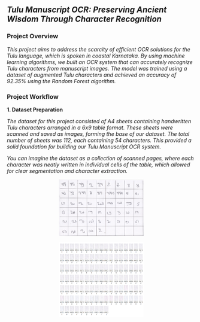 ## _Tulu Manuscript OCR: Preserving Ancient Wisdom Through Character Recognition_
### Project Overview

*This project aims to address the scarcity of efficient OCR solutions for the Tulu language, which is spoken in coastal Karnataka. By using machine learning algorithms, we built an OCR system that can accurately recognize Tulu characters from manuscript images. The model was trained using a dataset of augmented Tulu characters and achieved an accuracy of 92.35% using the Random Forest algorithm.*

### Project Workflow

**1. Dataset Preparation**

_The dataset for this project consisted of A4 sheets containing handwritten Tulu characters arranged in a 6x9 table format. These sheets were scanned and saved as images, forming the base of our dataset. The total number of sheets was 112, each containing 54 characters. This provided a solid foundation for building our Tulu Manuscript OCR system._

_You can imagine the dataset as a collection of scanned pages, where each character was neatly written in individual cells of the table, which allowed for clear segmentation and character extraction._

<p align="center">
  <img src="./images/image1.jpg" alt="Dataset Example 1" width="45%" />
  
</p>

<p align="center">
  
  <img src="./images/image9.png" alt="Dataset Example 2" width="45%" height="200"  />
</p>
